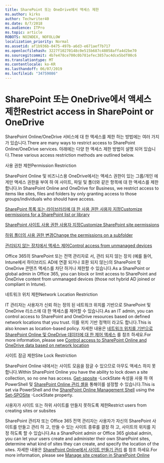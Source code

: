 ```yaml
---
title: SharePoint 또는 OneDrive에서 액세스 제한
ms.author: kirks
author: Techwriter40
ms.date: 8/7/2018
ms.audience: ITPro
ms.topic: article
ROBOTS: NOINDEX, NOFOLLOW
localization_priority: Normal
ms.assetid: af1b936b-0475-497b-a6d3-e671aef7b717
ms.openlocfilehash: 3227f10270148c0e515b687c48058affa4d2be70
ms.sourcegitcommit: 4b7e478ce700c0b781efec3857ac4dce5bdf00c6
ms.translationtype: MT
ms.contentlocale: ko-KR
ms.lasthandoff: 06/07/2019
ms.locfileid: "34759086"
---
```

# <a name="restrict-access-in-sharepoint-or-onedrive"></a><span data-ttu-id="d0531-102">SharePoint 또는 OneDrive에서 액세스 제한</span><span class="sxs-lookup"><span data-stu-id="d0531-102">Restrict access in SharePoint or OneDrive</span></span>

<span data-ttu-id="d0531-103">SharePoint Online/OneDrive 서비스에 대 한 액세스를 제한 하는 방법에는 여러 가지가 있습니다.</span><span class="sxs-lookup"><span data-stu-id="d0531-103">There are many ways to restrict access to SharePoint Online/OneDrive services.</span></span> <span data-ttu-id="d0531-104">아래에는 다양 한 액세스 제한 방법이 설명 되어 있습니다.</span><span class="sxs-lookup"><span data-stu-id="d0531-104">These various access restriction methods are outlined below.</span></span> 

<span data-ttu-id="d0531-105">사용 권한 제한</span><span class="sxs-lookup"><span data-stu-id="d0531-105">Permission Restriction</span></span>

<span data-ttu-id="d0531-106">SharePoint Online 및 비즈니스용 OneDrive에서는 액세스 권한이 있는 그룹/개인 에게만 액세스 권한을 부여 하 여 사이트, 파일 및 폴더와 같은 항목에 대 한 액세스를 제한 합니다.</span><span class="sxs-lookup"><span data-stu-id="d0531-106">In SharePoint Online and OneDrive for Business, we restrict access to items like sites, files and folders by only granting access to those groups/individuals who should have access.</span></span>

[<span data-ttu-id="d0531-107">SharePoint 목록 또는 라이브러리에 대 한 사용 권한 사용자 지정</span><span class="sxs-lookup"><span data-stu-id="d0531-107">Customize permissions for a SharePoint list or library</span></span>](https://support.office.com/article/Customize-permissions-for-a-SharePoint-list-or-library-02d770f3-59eb-4910-a608-5f84cc297782)

[<span data-ttu-id="d0531-108">SharePoint 사이트 사용 권한 사용자 지정</span><span class="sxs-lookup"><span data-stu-id="d0531-108">Customize SharePoint site permissions</span></span>](https://docs.microsoft.com/sharepoint/customize-sharepoint-site-permissions)

[<span data-ttu-id="d0531-109">하위 폴더의 사용 권한 변경</span><span class="sxs-lookup"><span data-stu-id="d0531-109">Change the permissions on a subfolder</span></span>](https://support.office.com/article/Change-the-permissions-on-a-subfolder-5427BD7C-F20A-4F75-8CF2-5359DD45A1A6)

[<span data-ttu-id="d0531-110">관리되지 않는 장치에서 액세스 제어</span><span class="sxs-lookup"><span data-stu-id="d0531-110">Control access from unmanaged devices</span></span>](https://docs.microsoft.com/sharepoint/control-access-from-unmanaged-devices)

<span data-ttu-id="d0531-111">Office 365의 SharePoint 또는 전역 관리자로 서, 관리 되지 않는 장치 (예를 들어, Intune에서 하이브리드 AD에 연결 되거나 호환 되지 않는)의 SharePoint 및 OneDrive 콘텐츠 액세스를 차단 하거나 제한할 수 있습니다.</span><span class="sxs-lookup"><span data-stu-id="d0531-111">As a SharePoint or global admin in Office 365, you can block or limit access to SharePoint and OneDrive content from unmanaged devices (those not hybrid AD joined or compliant in Intune).</span></span>

<span data-ttu-id="d0531-112">네트워크 위치 제한</span><span class="sxs-lookup"><span data-stu-id="d0531-112">Network Location Restriction</span></span>

<span data-ttu-id="d0531-113">IT 관리자는 사용자가 신뢰 하는 정의 된 네트워크 위치를 기반으로 SharePoint 및 OneDrive 리소스에 대 한 액세스를 제어할 수 있습니다.</span><span class="sxs-lookup"><span data-stu-id="d0531-113">As an IT admin, you can control access to SharePoint and OneDrive resources based on defined network locations that you trust.</span></span> <span data-ttu-id="d0531-114">이를 위치 기반 정책이 라고도 합니다.</span><span class="sxs-lookup"><span data-stu-id="d0531-114">This is also known as location-based policy.</span></span> <span data-ttu-id="d0531-115">자세한 내용은 [네트워크 위치를 기반으로 SharePoint Online 및 OneDrive 데이터에 대 한 제어 액세스](https://docs.microsoft.com/sharepoint/control-access-based-on-network-location) 를 참조 하세요.</span><span class="sxs-lookup"><span data-stu-id="d0531-115">For more information, please see [Control access to SharePoint Online and OneDrive data based on network location](https://docs.microsoft.com/sharepoint/control-access-based-on-network-location)</span></span>

<span data-ttu-id="d0531-116">사이트 잠금 제한</span><span class="sxs-lookup"><span data-stu-id="d0531-116">Site Lock Restriction</span></span> 

<span data-ttu-id="d0531-117">SharePoint Online 내에서는 사이트 모음을 잠글 수 있으므로 아무도 액세스 하지 못합니다.</span><span class="sxs-lookup"><span data-stu-id="d0531-117">Within SharePoint Online you have the ability to lock down a site collection, so no one has access.</span></span> <span data-ttu-id="d0531-118">[Get-sposite](https://docs.microsoft.com/powershell/module/sharepoint-online/set-sposite?view=sharepoint-ps) -LockState 속성을 사용 하 여 PowerShell 및 [SharePoint Online 관리 셸을](https://docs.microsoft.com/powershell/sharepoint/sharepoint-online/connect-sharepoint-online?view=sharepoint-ps) 통해이를 설정할 수 있습니다.</span><span class="sxs-lookup"><span data-stu-id="d0531-118">This is set via PowerShell and the [SharePoint Online Management Shell](https://docs.microsoft.com/powershell/sharepoint/sharepoint-online/connect-sharepoint-online?view=sharepoint-ps) using the [Set-SPOSite](https://docs.microsoft.com/powershell/module/sharepoint-online/set-sposite?view=sharepoint-ps) -LockState property.</span></span>

<span data-ttu-id="d0531-119">사용자가 사이트 또는 하위 사이트를 만들지 못하도록 제한</span><span class="sxs-lookup"><span data-stu-id="d0531-119">Restrict users from creating sites or subsites</span></span>

<span data-ttu-id="d0531-120">SharePoint 관리자 또는 Office 365 전역 관리자는 사용자가 자신의 SharePoint 사이트를 만들고 관리 하 고, 만들 수 있는 사이트 종류를 결정 하 고, 사이트의 위치를 지정 하도록 할 수 있습니다.</span><span class="sxs-lookup"><span data-stu-id="d0531-120">As a SharePoint admin or Office 365 global admin, you can let your users create and administer their own SharePoint sites, determine what kind of sites they can create, and specify the location of the sites.</span></span> <span data-ttu-id="d0531-121">자세한 내용은 [SharePoint Online에서 사이트 만들기 관리](https://docs.microsoft.com/sharepoint/manage-site-creation) 를 참조 하세요.</span><span class="sxs-lookup"><span data-stu-id="d0531-121">For more information, please see [Manage site creation in SharePoint Online](https://docs.microsoft.com/sharepoint/manage-site-creation)</span></span>

